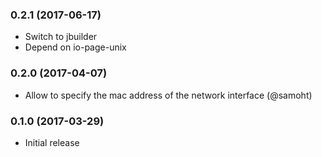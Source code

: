 ### 0.2.1 (2017-06-17)

* Switch to jbuilder
* Depend on io-page-unix

### 0.2.0 (2017-04-07)

* Allow to specify the mac address of the network interface (@samoht)

### 0.1.0 (2017-03-29)

* Initial release
